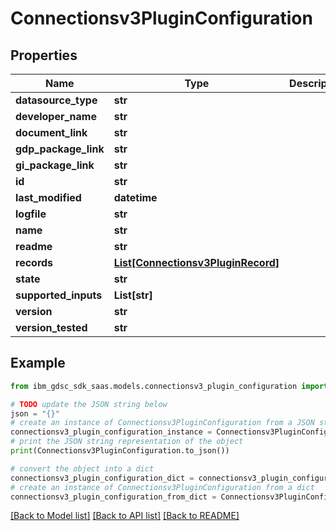 # Connectionsv3PluginConfiguration


## Properties

Name | Type | Description | Notes
------------ | ------------- | ------------- | -------------
**datasource_type** | **str** |  | [optional] 
**developer_name** | **str** |  | [optional] 
**document_link** | **str** |  | [optional] 
**gdp_package_link** | **str** |  | [optional] 
**gi_package_link** | **str** |  | [optional] 
**id** | **str** |  | [optional] 
**last_modified** | **datetime** |  | [optional] 
**logfile** | **str** |  | [optional] 
**name** | **str** |  | [optional] 
**readme** | **str** |  | [optional] 
**records** | [**List[Connectionsv3PluginRecord]**](Connectionsv3PluginRecord.md) |  | [optional] 
**state** | **str** |  | [optional] 
**supported_inputs** | **List[str]** |  | [optional] 
**version** | **str** |  | [optional] 
**version_tested** | **str** |  | [optional] 

## Example

```python
from ibm_gdsc_sdk_saas.models.connectionsv3_plugin_configuration import Connectionsv3PluginConfiguration

# TODO update the JSON string below
json = "{}"
# create an instance of Connectionsv3PluginConfiguration from a JSON string
connectionsv3_plugin_configuration_instance = Connectionsv3PluginConfiguration.from_json(json)
# print the JSON string representation of the object
print(Connectionsv3PluginConfiguration.to_json())

# convert the object into a dict
connectionsv3_plugin_configuration_dict = connectionsv3_plugin_configuration_instance.to_dict()
# create an instance of Connectionsv3PluginConfiguration from a dict
connectionsv3_plugin_configuration_from_dict = Connectionsv3PluginConfiguration.from_dict(connectionsv3_plugin_configuration_dict)
```
[[Back to Model list]](../README.md#documentation-for-models) [[Back to API list]](../README.md#documentation-for-api-endpoints) [[Back to README]](../README.md)


